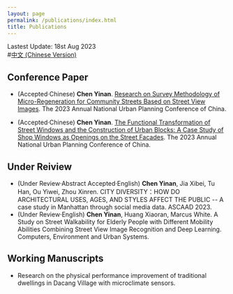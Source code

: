 ```yaml
---
layout: page
permalink: /publications/index.html
title: Publications
---
```



Lastest Update: 18st Aug 2023&nbsp;  
#[中文 (Chinese Version)](https://caihanlin.com/file/publications-zh/)

## Conference Paper

-  (Accepted·Chinese) **Chen Yinan**. [Research on Survey Methodology of Micro-Regeneration for Community Streets Based on Street View Images](https://Ariachenyinan.github.io/mypaper/1.pdf). The 2023 Annual National Urban Planning Conference of China.<br>

-  (Accepted·Chinese) **Chen Yinan**. [The Functional Transformation of Street Windows and the Construction of Urban Blocks: A Case Study of Shop Windows as Openings on the Street Facades](https://Ariachenyinan.github.io/mypaper/2.pdf). The 2023 Annual National Urban Planning Conference of China.

## Under Reiview

- (Under Review·Abstract Accepted·English) **Chen Yinan**, Jia Xibei, Tu Han, Ou Yiwei, Zhou Xinren. CITY DIVERSITY：HOW DO ARCHITECTURAL USES, AGES, AND STYLES AFFECT THE PUBLIC -- A case study in Manhattan through social media data. ASCAAD 2023.<br>
- (Under Review·English) **Chen Yinan**, Huang Xiaoran, Marcus White. A Study on Street Walkability for Elderly People with Different Mobility Abilities Combining Street View Image Recognition and Deep Learning. Computers, Environment and Urban Systems.

## Working Manuscripts
-  Research on the physical performance improvement of traditional dwellings in Dacang Village with microclimate sensors.<br>


